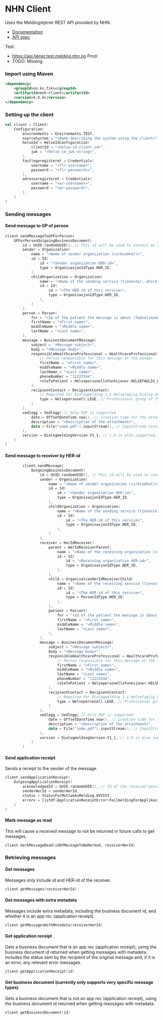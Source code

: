 # NHN Client

Uses the Meldingstjener REST API provided by NHN:
- [Documentation](https://utviklerportal.nhn.no/informasjonstjenester/meldingstjener/edi-20/edi-20-ekstern-docs/docs/meldingstjener-rest-apimd)
- [API spec](https://api.tjener.test.melding.nhn.no/swagger/index.html)

Test:
- https://api.tjener.test.melding.nhn.no
Prod:
- TODO: Missing

### Import using Maven
```xml
<dependency>
    <groupId>no.ks.fiks</groupId>
    <artifactId>msh-client</artifactId>
    <version>X.X.X</version>
</dependency>
```

### Setting up the client
```kotlin
val client = Client(
    Configuration(
        environments = Environments.TEST,
        sourceSystem = "<Name describing the system using the client>",
        helseId = HelseIdConfiguration(
            clientId = "<helse-id-client-id>",
            jwk = "<helse-id-jwk-string>",
        ),
        fastlegeregisteret = Credentials(
            username = "<flr-username>",
            password = "<flr-password>>",
        ),
        adresseregisteret = Credentials(
            username = "<ar-username>>",
            password = "<ar-password>",
        ),
    )
)
```

### Sending messages

#### Send message to GP of person

```kotlin
client.sendMessageToGPForPerson(
    GPForPersonOutgoingBusinessDocument(
        id = UUID.randomUUID(), // This id will be used to connect an application receipt to this message
        sender = Organization(
            name = "<Name of sender organization (virksomhet)>",
            id = Id(
                id = "<Sender organization HER-id>",
                type = OrganisasjonIdType.HER_ID,
            ),
            childOrganization = Organization(
                name = "<Name of the sending service (tjeneste), which is owned by the organization specified above>",
                id = Id(
                    id = "<The HER-id of this service>",
                    type = OrganisasjonIdType.HER_ID,
                ),
            )
        ),
        person = Person(
            fnr = "<Id of the patient the message is about (fødselsnummer, etc.)>",
            firstName = "<First name>",
            middleName = "<Middle name>",
            lastName = "<Last name>",
        ),
        message = BusinessDocumentMessage(
            subject = "<Message subject>",
            body = "<Message body>",
            responsibleHealthcareProfessional = HealthcareProfessional(
                // Person responsible for this message at the sender
                firstName = "<First name>",
                middleName = "<Middle name>",
                lastName = "<Last name>",
                phoneNumber = "11223344",
                roleToPatient = HelsepersonellsFunksjoner.HELSEFAGLIG_KONTAKT, // This persons role with respect to the patient
            ),
            recipientContact = RecipientContact(
                // Required for Dialogmelding 1.1 Helsefaglig Dialog when temaKodet is "Henvendelse om pasient" (which is currently the only option and is chosen automatically)
                type = Helsepersonell.LEGE, // Professional group of the healthcare professional recieving the message
            )
        ),
        vedlegg = Vedlegg( // Only PDF is supported
            date = OffsetDateTime.now(), // Creation time for the attachment
            description = "<Description of the attachment>",
            data = File("some.pdf").inputStream(), // InputStream containing the bytes for the attached PDF
        ),
        version = DialogmeldingVersion.V1_1, // 1.0 is also supported, but 1.1 is preferred and will be the main focus
    )
)
```

#### Send message to receiver by HER-id
```kotlin
        client.sendMessage(
            OutgoingBusinessDocument(
                id = UUID.randomUUID(), // This id will be used to connect an application receipt to this message
                sender = Organization(
                    name = "<Name of sender organization (virksomhet)>",
                    id = Id(
                        id = "<Sender organization HER-id>",
                        type = OrganisasjonIdType.HER_ID,
                    ),
                    childOrganization = Organization(
                        name = "<Name of the sending service (tjeneste), which is owned by the organization specified above>",
                        id = Id(
                            id = "<The HER-id of this service>",
                            type = OrganisasjonIdType.HER_ID,
                        ),
                    )
                ),
                receiver = HerIdReceiver(
                    parent = HerIdReceiverParent(
                        name = "<Name of the receiving organization (virksomhet)>",
                        id = Id(
                            id = "<Receiving organization HER-id>",
                            type = OrganisasjonIdType.HER_ID,
                        ),
                    ),
                    child = OrganizationHerIdReceiverChild(
                        name = "<Name of the receiving service (tjeneste), which is owned by the organization specified above>",
                        id = Id(
                            id = "<The HER-id of this service>",
                            type = PersonIdType.HER_ID,
                        ),
                    ),
                    patient = Patient(
                        fnr = "<Id of the patient the message is about (fødselsnummer, etc.)>",
                        firstName = "<First name>",
                        middleName = "<Middle name>",
                        lastName = "<Last name>",
                    ),
                ),
                message = BusinessDocumentMessage(
                    subject = "<Message subject>",
                    body = "<Message body>",
                    responsibleHealthcareProfessional = HealthcareProfessional(
                        // Person responsible for this message at the sender
                        firstName = "<First name>",
                        middleName = "<Middle name>",
                        lastName = "<Last name>",
                        phoneNumber = "11223344",
                        roleToPatient = HelsepersonellsFunksjoner.HELSEFAGLIG_KONTAKT, // This persons role with respect to the patient
                    ),
                    recipientContact = RecipientContact(
                        // Required for Dialogmelding 1.1 Helsefaglig Dialog when temaKodet is "Henvendelse om pasient" (which is currently the only option and is chosen automatically)
                        type = Helsepersonell.LEGE, // Professional group of the healthcare professional recieving the message
                    )
                ),
                vedlegg = Vedlegg( // Only PDF is supported
                    date = OffsetDateTime.now(), // Creation time for the attachment
                    description = "<Description of the attachment>",
                    data = File("some.pdf").inputStream(), // InputStream containing the bytes for the attached PDF
                ),
                version = DialogmeldingVersion.V1_1, // 1.0 is also supported, but 1.1 is preferred and will be the main focus
            )
        )
```

#### Send application receipt
Sends a receipt to the sender of the message.
```kotlin
client.sendApplicationReceipt(
    OutgoingApplicationReceipt(
        acknowledgedId = UUID.randomUUID(), // Id of the received message that the app rec is acknowledging
        senderHerId = senderHerId,
        status = StatusForMottakAvMelding.AVVIST,
        errors = listOf(ApplicationReceiptError(FeilmeldingForApplikasjonskvittering.ANNEN_FEIL, "Something went wrong")), // Not allowed when status is OK, required otherwise
    )
)
```

#### Mark message as read
This will cause a received message to not be returned in future calls to get messages.
```kotlin
client.markMessageRead(idOfMessageToBeMarked, receiverHerId)
```

### Retrieving messages

#### Get messages
Messages only include id and HER-id of the receiver.
```kotlin
client.getMessages(receiverHerId)
```

#### Get messages with extra metadata
Messages include extra metadata, including the business document id, and whether it is an app rec (application receipt).
```kotlin
client.getMessagesWithMetadata(receiverHerId)
```

#### Get application receipt
Gets a business document that is an app rec (application receipt), using the business document id returned when getting messages with metadata.
Includes the status sent by the recipient of the original message and, if it is an error, any relevant error messages.
```kotlin
client.getApplicationReceipt(id)
```

#### Get business document (currently only supports very specific message types)
Gets a business document that is not an app rec (application receipt), using the business document id returned when getting messages with metadata.
```kotlin
client.getBusinessDocument(id)
```
